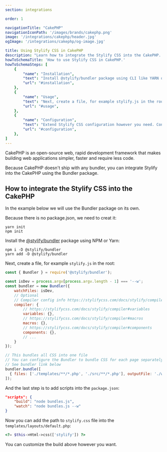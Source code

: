 ```yaml
---
section: integrations

order: 1

navigationTitle: "CakePHP"
navigationIconPath: '/images/brands/cakephp.png'
image: '/integrations/cakephp/header.jpg'
ogImage: '/integrations/cakephp/og-image.jpg'

title: Using Stylify CSS in CakePHP
description: "Learn how to integrate the Stylify CSS into the CakePHP. Code your CakePHP website faster with Stylify CSS."
howToSchemaTitle: 'How to use Stylify CSS in CakePHP.'
howToSchemaSteps: [
	{
		"name": "Installation",
		"text": "Install @stylify/bundler package using CLI like YARN or NPM.",
		"url": "#installation",
	},
	{
		"name": "Usage",
		"text": "Next, create a file, for example stylify.js in the root.",
		"url": "#usage",
	},
	{
		"name": "Configuration",
		"text": "Extend Stylify CSS configuration however you need. Configure variables, components, custom selectors and a lot more.",
		"url": "#configuration",
	},
]
---
```


CakePHP is an open-source web, rapid development framework that makes building web applications simpler,
faster and require less code.

Because CakePHP doesn't ship with any bundler, you can integrate Stylify into the CakePHP using the Bundler package.

<note><template>
Integration example for the CakePHP can be found in <a href="https://github.com/stylify/integrations-examples/tree/master/cakephp" target="_blank" rel="noopener">integrations examples repository</a>.
</template></note>

## How to integrate the Stylify CSS into the CakePHP

In the example below we will use the Bundler package on its own.

Because there is no package.json, we need to creat it:
```
yarn init
npm init
```

Install the [@stylify/bundler](/docs/bundler) package using NPM or Yarn:

```
npm i -D @stylify/bundler
yarn add -D @stylify/bundler
```

Next, create a file, for example `stylify.js` in the root:

```js
const { Bundler } = require('@stylify/bundler');

const isDev = process.argv[process.argv.length - 1] === '--w';
const bundler = new Bundler({
	watchFiles: isDev,
	// Optional
	// Compiler config info https://stylifycss.com/docs/stylify/compiler#configuration
	compiler: {
		// https://stylifycss.com/docs/stylify/compiler#variables
		variables: {},
		// https://stylifycss.com/docs/stylify/compiler#macros
		macros: {},
		// https://stylifycss.com/docs/stylify/compiler#components
		components: {},
		// ...
	}
});

// This bundles all CSS into one file
// You can configure the Bundler to bundle CSS for each page separately
// See bundler link below
bundler.bundle([
  { files: ['./templates/**/*.php', './src/**/*.php'], outputFile: './webroot/css/stylify.css' },
]);
```

And the last step is to add scripts into the `package.json`:

```json
"scripts": {
	"build": "node bundles.js",
	"watch": "node bundles.js --w"
}
```

Now you can add the path to `stylify.css` file into the `templates/layouts/default.php`:

```php
<?= $this->Html->css(['stylify']) ?>
```

You can customize the build above however you want.

<where-to-next package="bundler" />

